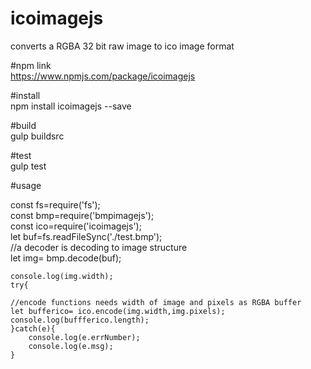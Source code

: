 # icoimagejs
converts a RGBA 32 bit raw image to ico image format


#npm link<br/>
https://www.npmjs.com/package/icoimagejs


#install <br/>
npm install icoimagejs --save

#build<br/>
gulp buildsrc

#test<br/>
gulp test

#usage<br/>

const fs=require('fs');<br/>
const bmp=require('bmpimagejs');<br/>
const ico=require('icoimagejs');<br/>
let buf=fs.readFileSync('./test.bmp');<br/>
    //a decoder is decoding to image structure<br/>
    let img= bmp.decode(buf);<br/>
    
    console.log(img.width);
    try{

    //encode functions needs width of image and pixels as RGBA buffer
    let bufferico= ico.encode(img.width,img.pixels);
    console.log(buffferico.length);
    }catch(e){
        console.log(e.errNumber);
        console.log(e.msg);
    }









